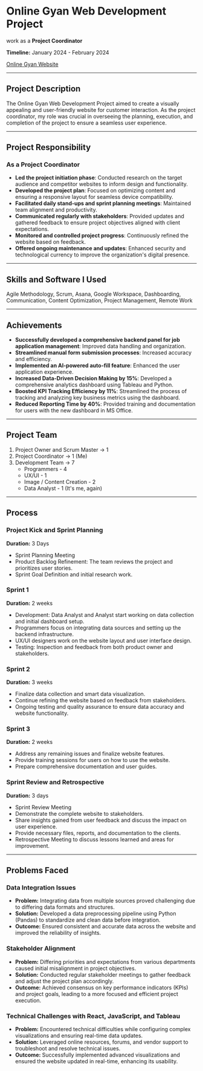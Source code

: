 # Online Gyan Web Development Project
work as a **Project Coordinator**

**Timeline:** January 2024 - February 2024

[Online Gyan Website](https://onlinegyan.net/)

------------------------------------------------------------------------------------------------------------------------------------------------------------------------

## Project Description
The Online Gyan Web Development Project aimed to create a visually appealing and user-friendly website for customer interaction. As the project coordinator, my role was crucial in overseeing the planning, execution, and completion of the project to ensure a seamless user experience.

------------------------------------------------------------------------------------------------------------------------------------------------------------------------

## Project Responsibility

### As a Project Coordinator
- **Led the project initiation phase**: Conducted research on the target audience and competitor websites to inform design and functionality.
- **Developed the project plan**: Focused on optimizing content and ensuring a responsive layout for seamless device compatibility.
- **Facilitated daily stand-ups and sprint planning meetings**: Maintained team alignment and productivity.
- **Communicated regularly with stakeholders**: Provided updates and gathered feedback to ensure project objectives aligned with client expectations.
- **Monitored and controlled project progress**: Continuously refined the website based on feedback.
- **Offered ongoing maintenance and updates**: Enhanced security and technological currency to improve the organization's digital presence.

------------------------------------------------------------------------------------------------------------------------------------------------------------------------

## Skills and Software I Used
Agile Methodology, Scrum, Asana, Google Workspace, Dashboarding, Communication, Content Optimization, Project Management, Remote Work

------------------------------------------------------------------------------------------------------------------------------------------------------------------------

## Achievements
- **Successfully developed a comprehensive backend panel for job application management**: Improved data handling and organization.
- **Streamlined manual form submission processes**: Increased accuracy and efficiency.
- **Implemented an AI-powered auto-fill feature**: Enhanced the user application experience.
- **Increased Data-Driven Decision Making by 15%**: Developed a comprehensive analytics dashboard using Tableau and Python.
- **Boosted KPI Tracking Efficiency by 11%**: Streamlined the process of tracking and analyzing key business metrics using the dashboard.
- **Reduced Reporting Time by 40%**: Provided training and documentation for users with the new dashboard in MS Office.

------------------------------------------------------------------------------------------------------------------------------------------------------------------------
## Project Team
1. Project Owner and Scrum Master -> 1
2. Project Coordinator -> 1 (Me)
3. Development Team -> 7
   - Programmers - 4
   - UX/UI - 1
   - Image / Content Creation - 2 
   - Data Analyst - 1 (It's me, again)

-----------------------------------------------------------------------------------------------------------------------------------------------------------------------

## Process

### Project Kick and Sprint Planning
**Duration:** 3 Days
- Sprint Planning Meeting
- Product Backlog Refinement: The team reviews the project and prioritizes user stories.
- Sprint Goal Definition and initial research work.

### Sprint 1
**Duration:** 2 weeks
- Development: Data Analyst and Analyst start working on data collection and initial dashboard setup.
- Programmers focus on integrating data sources and setting up the backend infrastructure.
- UX/UI designers work on the website layout and user interface design.
- Testing: Inspection and feedback from both product owner and stakeholders.

### Sprint 2
**Duration:** 3 weeks
- Finalize data collection and smart data visualization.
- Continue refining the website based on feedback from stakeholders.
- Ongoing testing and quality assurance to ensure data accuracy and website functionality.

### Sprint 3
**Duration:** 2 weeks
- Address any remaining issues and finalize website features.
- Provide training sessions for users on how to use the website.
- Prepare comprehensive documentation and user guides.

### Sprint Review and Retrospective
**Duration:** 3 days
- Sprint Review Meeting
- Demonstrate the complete website to stakeholders.
- Share insights gained from user feedback and discuss the impact on user experience.
- Provide necessary files, reports, and documentation to the clients.
- Retrospective Meeting to discuss lessons learned and areas for improvement.

-----------------------------------------------------------------------------------------------------------------------------------------------------------------------

## Problems Faced

### Data Integration Issues
- **Problem:** Integrating data from multiple sources proved challenging due to differing data formats and structures.
- **Solution:** Developed a data preprocessing pipeline using Python (Pandas) to standardize and clean data before integration.
- **Outcome:** Ensured consistent and accurate data across the website and improved the reliability of insights.

### Stakeholder Alignment
- **Problem:** Differing priorities and expectations from various departments caused initial misalignment in project objectives.
- **Solution:** Conducted regular stakeholder meetings to gather feedback and adjust the project plan accordingly.
- **Outcome:** Achieved consensus on key performance indicators (KPIs) and project goals, leading to a more focused and efficient project execution.

### Technical Challenges with React, JavaScript, and Tableau
- **Problem:** Encountered technical difficulties while configuring complex visualizations and ensuring real-time data updates.
- **Solution:** Leveraged online resources, forums, and vendor support to troubleshoot and resolve technical issues.
- **Outcome:** Successfully implemented advanced visualizations and ensured the website updated in real-time, enhancing its usability.
